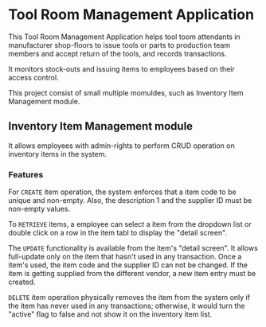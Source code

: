 # Tool Room Management Application

This Tool Room Management Application helps tool toom attendants in manufacturer shop-floors to issue tools or parts to production team members and accept return of the tools, and records transactions.

It monitors stock-outs and issuing items to employees based on their access control.

This project consist of small multiple momuldes, such as Inventory Item Management module.


## Inventory Item Management module

It allows employees with admin-rights to perform CRUD operation on inventory items in the system.

### Features

For `CREATE` item operation, the system enforces that a item code to be unique and non-empty. Also, the description 1 and the supplier ID must be non-empty values.

To `RETRIEVE` items, a employee can select a item from the dropdown list or double click on a row in the item tabl to display the "detail screen". 

The `UPDATE` functionality is available from the item's "detail screen".
It allows full-update only on the item that hasn't used in any transaction. Once a item's used, the item code and the supplier ID can not be changed. If the item is getting supplied from the different vendor, a new item entry must be created.

`DELETE` item operation physically removes the item from the system only if the item has never used in any transactions; otherwise, it would turn the "active" flag to false and not show it on the inventory item list.




